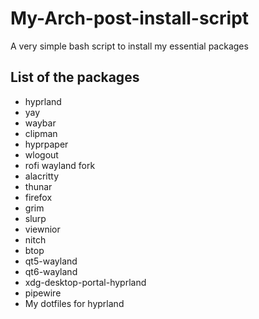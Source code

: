 # My-Arch-post-install-script
A very simple bash script to install my essential packages

## List of the packages
- hyprland
- yay
- waybar
- clipman
- hyprpaper
- wlogout
- rofi wayland fork
- alacritty
- thunar
- firefox
- grim
- slurp
- viewnior
- nitch
- btop
- qt5-wayland
- qt6-wayland
- xdg-desktop-portal-hyprland
- pipewire
- My dotfiles for hyprland
